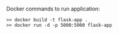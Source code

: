  Docker commands to run application:
 ```
 >> docker build -t flask-app .
 >> docker run -d -p 5000:5000 flask-app
```
 